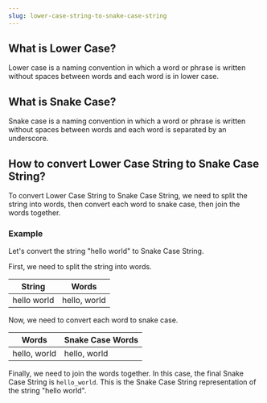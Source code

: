 ```yaml
---
slug: lower-case-string-to-snake-case-string
---
```


## What is Lower Case?

Lower case is a naming convention in which a word or phrase is written without spaces between words and each word is in lower case.

## What is Snake Case?

Snake case is a naming convention in which a word or phrase is written without spaces between words and each word is separated by an underscore.

## How to convert Lower Case String to Snake Case String?

To convert Lower Case String to Snake Case String, we need to split the string into words, then convert each word to snake case, then join the words together.

### Example

Let's convert the string "hello world" to Snake Case String.

First, we need to split the string into words.

| String      | Words        |
| ----------- | ------------ |
| hello world | hello, world |

Now, we need to convert each word to snake case.

| Words        | Snake Case Words |
| ------------ | ---------------- |
| hello, world | hello, world     |

Finally, we need to join the words together. In this case, the final Snake Case String is `hello_world`. This is the Snake Case String representation of the string "hello world".
